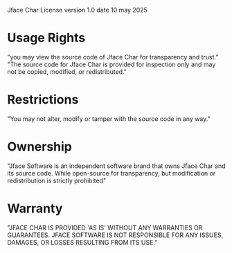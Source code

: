 Jface Char License
version 1.0 date 10 may 2025

# Usage Rights
"you may view the source code of Jface Char for transparency and trust."
"The source code for Jface Char is provided for inspection only and may not be copied, modified, or redistributed."
# Restrictions
"You may not alter, modify or tamper with the source code in any way."
# Ownership 
"Jface Software is an independent software brand that owns Jface Char and its source code.
While open-source for transparency, but modification or redistribution is strictly prohibited"
# Warranty
"JFACE CHAR IS PROVIDED 'AS IS' WITHOUT ANY WARRANTIES OR GUARANTEES. 
JFACE SOFTWARE IS NOT RESPONSIBLE FOR ANY ISSUES, DAMAGES, OR LOSSES RESULTING FROM ITS USE."

